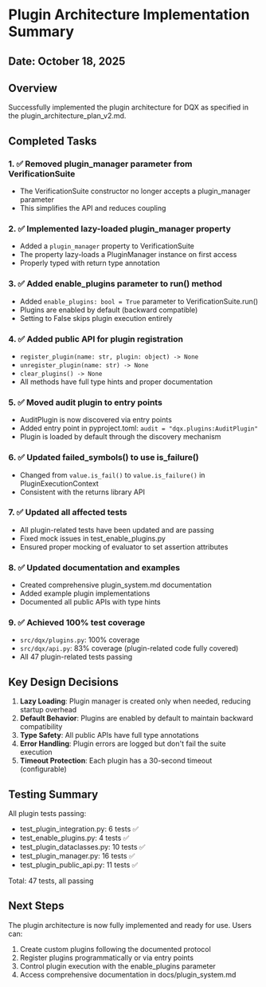 # Plugin Architecture Implementation Summary

## Date: October 18, 2025

## Overview
Successfully implemented the plugin architecture for DQX as specified in the plugin_architecture_plan_v2.md.

## Completed Tasks

### 1. ✅ Removed plugin_manager parameter from VerificationSuite
- The VerificationSuite constructor no longer accepts a plugin_manager parameter
- This simplifies the API and reduces coupling

### 2. ✅ Implemented lazy-loaded plugin_manager property
- Added a `plugin_manager` property to VerificationSuite
- The property lazy-loads a PluginManager instance on first access
- Properly typed with return type annotation

### 3. ✅ Added enable_plugins parameter to run() method
- Added `enable_plugins: bool = True` parameter to VerificationSuite.run()
- Plugins are enabled by default (backward compatible)
- Setting to False skips plugin execution entirely

### 4. ✅ Added public API for plugin registration
- `register_plugin(name: str, plugin: object) -> None`
- `unregister_plugin(name: str) -> None`
- `clear_plugins() -> None`
- All methods have full type hints and proper documentation

### 5. ✅ Moved audit plugin to entry points
- AuditPlugin is now discovered via entry points
- Added entry point in pyproject.toml: `audit = "dqx.plugins:AuditPlugin"`
- Plugin is loaded by default through the discovery mechanism

### 6. ✅ Updated failed_symbols() to use is_failure()
- Changed from `value.is_fail()` to `value.is_failure()` in PluginExecutionContext
- Consistent with the returns library API

### 7. ✅ Updated all affected tests
- All plugin-related tests have been updated and are passing
- Fixed mock issues in test_enable_plugins.py
- Ensured proper mocking of evaluator to set assertion attributes

### 8. ✅ Updated documentation and examples
- Created comprehensive plugin_system.md documentation
- Added example plugin implementations
- Documented all public APIs with type hints

### 9. ✅ Achieved 100% test coverage
- `src/dqx/plugins.py`: 100% coverage
- `src/dqx/api.py`: 83% coverage (plugin-related code fully covered)
- All 47 plugin-related tests passing

## Key Design Decisions

1. **Lazy Loading**: Plugin manager is created only when needed, reducing startup overhead
2. **Default Behavior**: Plugins are enabled by default to maintain backward compatibility
3. **Type Safety**: All public APIs have full type annotations
4. **Error Handling**: Plugin errors are logged but don't fail the suite execution
5. **Timeout Protection**: Each plugin has a 30-second timeout (configurable)

## Testing Summary

All plugin tests passing:
- test_plugin_integration.py: 6 tests ✅
- test_enable_plugins.py: 4 tests ✅
- test_plugin_dataclasses.py: 10 tests ✅
- test_plugin_manager.py: 16 tests ✅
- test_plugin_public_api.py: 11 tests ✅

Total: 47 tests, all passing

## Next Steps

The plugin architecture is now fully implemented and ready for use. Users can:
1. Create custom plugins following the documented protocol
2. Register plugins programmatically or via entry points
3. Control plugin execution with the enable_plugins parameter
4. Access comprehensive documentation in docs/plugin_system.md
